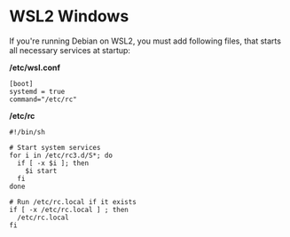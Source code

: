 # WSL2 Windows
If you're running Debian on WSL2, you must add following files, that starts all necessary services at startup:

**/etc/wsl.conf**
```
[boot]
systemd = true
command="/etc/rc"
```

**/etc/rc**
```
#!/bin/sh

# Start system services
for i in /etc/rc3.d/S*; do
  if [ -x $i ]; then
    $i start
  fi
done

# Run /etc/rc.local if it exists
if [ -x /etc/rc.local ] ; then
  /etc/rc.local
fi
```
